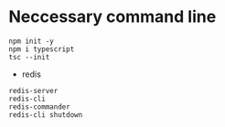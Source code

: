 # Neccessary command line
```
npm init -y
npm i typescript
tsc --init
```

- redis
```
redis-server
redis-cli
redis-commander
redis-cli shutdown
```